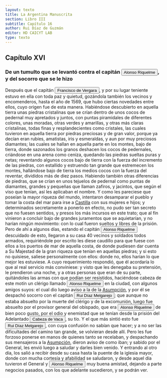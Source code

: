 ```yaml
---
layout: texto
title: La Argentina Manuscrita
section: Libro III
subtitle: Capítulo 16
author: Rui Díaz de Guzmán
editor: HD CAICYT LAB
type: texto
---
```


## Capítulo XVI
### De un tumulto que se levantó contra el capitán <button class="balloon" data-balloon-pos="up" data-balloon-length="large" data-balloon="conqueror,explorer,colonizer">Alonso Riquelme</button>, y del socorro que se le hizo


Después que el capitán <button class="balloon" data-balloon-pos="up" data-balloon-length="large" data-balloon="conqueror,explorer,colonizer">Francisco de Vergara</button>, y por su lugar teniente estuvo en ella con toda paz y quietud, gozándola también los vecinos y encomenderos, hasta el año de 1569, que hubo ciertas novedades entre ellos, cuyo origen fue de esta manera. Habiéndose descubierto en aquella tierra unas piedras cristalinas que se crían dentro de unos cocos de pedernal muy apretados y juntos, con puntas piramidales de diferentes colores, unas moradas, otras verdes y amarillas, y otras más claras cristalinas, todas finas y resplandecientes como cristales, las cuales tuvieron en aquella tierra por piedras preciosas y de gran valor, porque ya decían eran rubíes, amatistas, iris y esmeraldas, y aun por muy preciosos diamantes; las cuales se hallan en aquella parte en los montes, bajo de tierra, donde sazonados los granos deshacen los cocos de pedernales, criándose en una arena como ceniza, quedando las piedras sueltas puras y netas; reventando algunos cocos bajo de tierra con la fuerza del incremento de las piedras, con estallido y estruendo tan grande que estremecen los montes, hallándose bajo de tierra los medios cocos con la fuerza del reventar, divididos más de diez pasos. Habiendo también otras diferencias de piedras, que se crían en unos tejuelos de pedernal como puntas de diamantes, grandes y pequeñas que llaman zafiros, y jacintos, que según el viso que tenían, así les aplicaban el nombre. Y como les pareciese que poseían la mayor riqueza del mundo, intentaron desamparar el pueblo y tomar la costa del mar para irse a <a href="https://recogito.pelagios.org/document/wzqxhk0h3vpikm/part/1/edit#da20a29a-e138-42da-bcf3-35033e797665" target="_blank">Castilla</a> con sus mujeres e hijos; y determinados secretamente a ponerlo en efecto, no pudo ser tan secreto que no fuesen sentidos, y presos los más incursos en este trato; que al fin vinieron a concluir bajo de grandes juramentos que se aquietarían, y no harían ningún movimiento: con lo cual fueron sueltos y libres de la prisión. Pero de ahí a algunos días, estando el capitán <button class="balloon" data-balloon-pos="up" data-balloon-length="large" data-balloon="conqueror,explorer,colonizer">Alonso Riquelme</button> descuidado de esto, llegaron a su casa 40 vecinos y soldados todos armados, requiriéndole por escrito les diese caudillo para que fuese con ellos a los puertos de mar de aquella costa, de donde pudiesen dar cuenta a Su Majestad de la gran riqueza que tenían en aquellas piedras; y si esto no quisiese, saliese personalmente con ellos: donde no, ellos harían lo que mejor les estuviese. A cuyo requerimiento respondió, que él acordaría lo que al real servicio más conviniese: y visto que les denegaba su pretensión, le prendieron una noche, y a otras personas que eran de su parte, quitándoles las armas con que podían ser resistidos, haciéndose cabeza de este motín un clérigo llamado <button class="balloon" data-balloon-pos="up" data-balloon-length="large" data-balloon="conqueror,explorer,colonizer">Alonso Riquelme</button> en la ciudad, con algunos amigos suyos: el cual dio luego aviso a la de la <a href="https://recogito.pelagios.org/document/wzqxhk0h3vpikm/part/1/edit#922cb837-170a-4418-9c4b-d98a45f76bd2" target="_blank">Asumpción</a>, y por él se despachó socorro con el capitán <button class="balloon" data-balloon-pos="up" data-balloon-length="large" data-balloon="conqueror,explorer,colonizer">Rui Díaz Melgarejo</button>; que aunque no estaba absuelto por la muerte del clérigo y de la excomunión, luego fue absuelto por el provisor general del obispado, que era <button class="balloon" data-balloon-pos="up" data-balloon-length="large" data-balloon="conqueror,explorer,colonizer">Alonso Riquelme</button> de bien poco gusto, por el odio y enemistad que se tenían desde la prisión del Adelantado <button class="balloon" data-balloon-pos="up" data-balloon-length="large" data-balloon="conqueror,colonizer,explorer">Cabeza de Vaca</button>, su tío. Y el que más sintió esto fue <button class="balloon" data-balloon-pos="up" data-balloon-length="large" data-balloon="conqueror,explorer,colonizer">Rui Díaz Melgarejo</button>, con cuya confusión no sabían que hacer; y a no ser las dificultades del camino tan grande, se volvieran desde allí. Pero les fue forzoso ponerse en manos de quienes tanto se recelaban, y despachando sus mensajeros a la <a href="https://recogito.pelagios.org/document/wzqxhk0h3vpikm/part/1/edit#eb340a3f-f87f-4a2c-a543-68b47905da19" target="_blank">Asumpción</a>, dieron aviso de como iban; y sabido por el General, les envió luego a saludar y darles bien venido. Y entrando al otro día, los salió a recibir desde su casa hasta la puente de la iglesia mayor, donde con mucha cortesía y afabilidad se saludaron, y desde aquel día tuvieron el General y <button class="balloon" data-balloon-pos="up" data-balloon-length="large" data-balloon="conqueror,explorer,colonizer">Alonso Riquelme</button> muy buena amistad, dejando a parte negocios pasados, con los que adelante sucedieron, y se podrán ver.